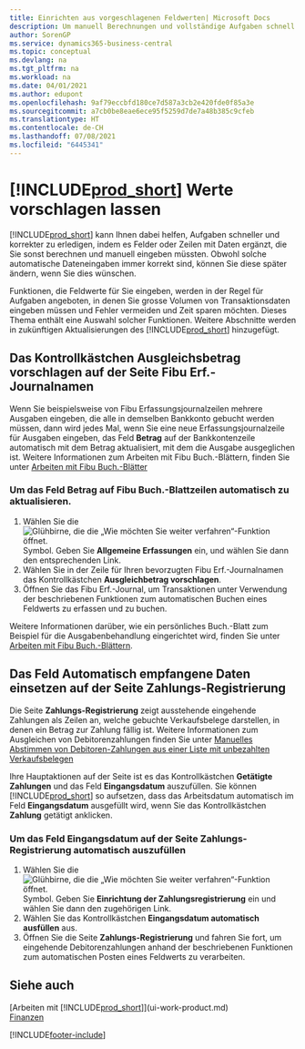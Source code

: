 ```yaml
---
title: Einrichten aus vorgeschlagenen Feldwerten| Microsoft Docs
description: Um manuell Berechnungen und vollständige Aufgaben schnell und genau zu erledigen, können Sie automatische Dateneingabe einrichten, sodass Business Central gerade ausgewählte Felder ausfüllt
author: SorenGP
ms.service: dynamics365-business-central
ms.topic: conceptual
ms.devlang: na
ms.tgt_pltfrm: na
ms.workload: na
ms.date: 04/01/2021
ms.author: edupont
ms.openlocfilehash: 9af79eccbfd180ce7d587a3cb2e420fde0f85a3e
ms.sourcegitcommit: a7cb0be8eae6ece95f5259d7de7a48b385c9cfeb
ms.translationtype: HT
ms.contentlocale: de-CH
ms.lasthandoff: 07/08/2021
ms.locfileid: "6445341"
---
```

# <a name="letting-prod_short-suggest-values"></a>[!INCLUDE[prod_short](includes/prod_short.md)] Werte vorschlagen lassen
[!INCLUDE[prod_short](includes/prod_short.md)] kann Ihnen dabei helfen, Aufgaben schneller und korrekter zu erledigen, indem es Felder oder Zeilen mit Daten ergänzt, die Sie sonst berechnen und manuell eingeben müssten. Obwohl solche automatische Dateneingaben immer korrekt sind, können Sie diese später ändern, wenn Sie dies wünschen.

Funktionen, die Feldwerte für Sie eingeben, werden in der Regel für Aufgaben angeboten, in denen Sie grosse Volumen von Transaktionsdaten eingeben müssen und Fehler vermeiden und Zeit sparen möchten. Dieses Thema enthält eine Auswahl solcher Funktionen. Weitere Abschnitte werden in zukünftigen Aktualisierungen des [!INCLUDE[prod_short](includes/prod_short.md)] hinzugefügt.

## <a name="the-suggest-balancing-amount-check-box-on-the-general-journal-batches-page"></a>Das Kontrollkästchen **Ausgleichsbetrag vorschlagen** auf der Seite **Fibu Erf.-Journalnamen**
Wenn Sie beispielsweise von Fibu Erfassungsjournalzeilen mehrere Ausgaben eingeben, die alle in demselben Bankkonto gebucht werden müssen, dann wird jedes Mal, wenn Sie eine neue Erfassungsjournalzeile für Ausgaben eingeben, das Feld **Betrag** auf der Bankkontenzeile automatisch mit dem Betrag aktualisiert, mit dem die Ausgabe ausgeglichen ist. Weitere Informationen zum Arbeiten mit Fibu Buch.-Blättern, finden Sie unter [Arbeiten mit Fibu Buch.-Blätter](ui-work-general-journals.md)

### <a name="to-have-the-amount-field-on-balancing-general-journal-lines-filled-automatically"></a>Um das Feld **Betrag** auf Fibu Buch.-Blattzeilen automatisch zu aktualisieren.
1. Wählen Sie die ![Glühbirne, die die „Wie möchten Sie weiter verfahren“-Funktion öffnet.](media/ui-search/search_small.png "Tell Me-Funktion") Symbol. Geben Sie **Allgemeine Erfassungen** ein, und wählen Sie dann den entsprechenden Link.
2. Wählen Sie in der Zeile für Ihren bevorzugten Fibu Erf.-Journalnamen das Kontrollkästchen **Ausgleichbetrag vorschlagen**.
3. Öffnen Sie das Fibu Erf.-Journal, um Transaktionen unter Verwendung der beschriebenen Funktionen zum automatischen Buchen eines Feldwerts zu erfassen und zu buchen.       

Weitere Informationen darüber, wie ein persönliches Buch.-Blatt zum Beispiel für die Ausgabenbehandlung eingerichtet wird, finden Sie unter [Arbeiten mit Fibu Buch.-Blättern](ui-work-general-journals.md).

## <a name="the-automatically-fill-date-received-field-on-the-payment-registration-page"></a>Das Feld **Automatisch empfangene Daten einsetzen** auf der Seite **Zahlungs-Registrierung**
Die Seite **Zahlungs-Registrierung** zeigt ausstehende eingehende Zahlungen als Zeilen an, welche gebuchte Verkaufsbelege darstellen, in denen ein Betrag zur Zahlung fällig ist. Weitere Informationen zum Ausgleichen von Debitorenzahlungen finden Sie unter [Manuelles Abstimmen von Debitoren-Zahlungen aus einer Liste mit unbezahlten Verkaufsbelegen](receivables-how-reconcile-customer-payments-list-unpaid-sales-documents.md)

Ihre Hauptaktionen auf der Seite ist es das Kontrollkästchen **Getätigte Zahlungen** und das Feld **Eingangsdatum** auszufüllen. Sie können [!INCLUDE[prod_short](includes/prod_short.md)] so aufsetzen, dass das Arbeitsdatum automatisch im Feld **Eingangsdatum** ausgefüllt wird, wenn Sie das Kontrollkästchen **Zahlung** getätigt anklicken.

### <a name="to-have-the-date-received-field-on-the-payment-registration-page-filled-automatically"></a>Um das Feld **Eingangsdatum** auf der Seite **Zahlungs-Registrierung** automatisch auszufüllen
1. Wählen Sie die ![Glühbirne, die die „Wie möchten Sie weiter verfahren“-Funktion öffnet.](media/ui-search/search_small.png "Tell Me-Funktion") Symbol. Geben Sie **Einrichtung der Zahlungsregistrierung** ein und wählen Sie dann den zugehörigen Link.
2. Wählen Sie das Kontrollkästchen **Eingangsdatum automatisch ausfüllen** aus.
3. Öffnen Sie die Seite **Zahlungs-Registrierung** und fahren Sie fort, um eingehende Debitorenzahlungen anhand der beschriebenen Funktionen zum automatischen Posten eines Feldwerts zu verarbeiten.

## <a name="see-also"></a>Siehe auch
[Arbeiten mit [!INCLUDE[prod_short](includes/prod_short.md)]](ui-work-product.md)  
[Finanzen](finance.md)


[!INCLUDE[footer-include](includes/footer-banner.md)]